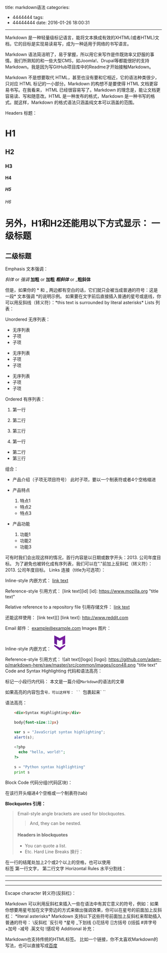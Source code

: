 title: markdown语法
categories:
  - 4444444
tags:
  - 44444444
date: 2016-01-26 18:00:31
---
Markdown 是一种轻量级标记语言，能将文本换成有效的XHTML(或者HTML)文档，它的目标是实现易读易写，成为一种适用于网络的书写语言。

Markdown 语法简洁明了，易于掌握，所以用它来写作是件既效率又舒服的事情。我们所熟知的和一些大型CMS，如Joomla!、Drupal等都能很好的支持Markdown。我是因为写GitHub项目库中的Readme才开始接触Markdown。

Markdown 不是想要取代 HTML，甚至也没有要和它相近，它的语法种类很少，只对应 HTML 标记的一小部分。Markdown 的构想不是要使得 HTML 文档更容易书写。在我看来， HTML 已经很容易写了。Markdown 的理念是，能让文档更容易读、写和随意改。HTML 是一种发布的格式，Markdown 是一种书写的格式。就这样，Markdown 的格式语法只涵盖纯文本可以涵盖的范围。

Headers 标题：

#  H1
##  H2
###  H3
####  H4
#####  H5
######  H6
 
另外，H1和H2还能用以下方式显示：
一级标题
===
 
二级标题
---
Emphasis 文本强调：

*斜体* or _强调_
**加粗** or __加粗__
***粗斜体*** or ___粗斜体__
 
但是，如果你的 * 和 _ 两边都有空白的话，它们就只会被当成普通的符号：这是一段* 文本强调 *的说明示例。
如果要在文字前后直接插入普通的星号或底线，你可以用反斜线（转义符）：\*this text is surrounded by literal asterisks\*
Lists 列表：

Unordered 无序列表：
* 无序列表
* 子项
* 子项
 
+ 无序列表
+ 子项
+ 子项
 
- 无序列表
- 子项
- 子项
 
Ordered 有序列表：
1. 第一行
2. 第二行
3. 第三行
 
1. 第一行
- 第二行
- 第三行
 
组合：
* 产品介绍（子项无项目符号）
    此时子项，要以一个制表符或者4个空格缩进
 
* 产品特点
    1. 特点1
    - 特点2
    - 特点3
* 产品功能
    1. 功能1
    - 功能2
    - 功能3
 
可有时我们会出现这样的情况，首行内容是以日期或数字开头：2013. 公司年度目标。
为了避免也被转化成有序列表，我们可以在"."前加上反斜杠（转义符）：2013\. 公司年度目标。
Links 连接（title为可选项）：

Inline-style 内嵌方式：
[link text](https://www.google.com "title text")
 
Reference-style 引用方式：
[link text][id]
[id]: https://www.mozilla.org "title text"
 
Relative reference to a repository file 引用存储文件：
[link text](../path/file/readme.text "title text")
 
还能这样使用：
[link text][]
[link text]: http://www.reddit.com
 
Email 邮件：
<example@example.com>
Images 图片：

Inline-style 内嵌方式：
![alt text](https://github.com/adam-p/markdown-here/raw/master/src/common/images/icon48.png "title text")
 
Reference-style 引用方式：
![alt text][logo]
[logo]: https://github.com/adam-p/markdown-here/raw/master/src/common/images/icon48.png "title text"
Code and Syntax Highlighting 代码和语法高亮：

标记一小段行内代码：
本文是一篇介绍`Markdown`的语法的文章
 
如果高亮的内容包含`号，可以这样写：
`` `包裹起来` ``
 
语法高亮：
```html
    <div>Syntax Highlighting</div>
```
```css
    body{font-size:12px}
```
 
```javascript
    var s = "JavaScript syntax highlighting";
    alert(s);
```
```php
    <?php
      echo "hello, world!";
    ?>
```
```python
    s = "Python syntax highlighting"
    print s
```
Block Code 代码分组(代码区块)：

在该行开头缩进4个空格或一个制表符(tab)
 
<strong>Blockquotes 引用：</strong>
> Email-style angle brackets
> are used for blockquotes.
> > And, they can be nested.
> #### Headers in blockquotes
> * You can quote a list.
> * Etc.
Hard Line Breaks 换行：

在一行的结尾处加上2个或2个以上的空格，也可以使用</br>标签
第一行文字，
第二行文字
Horizontal Rules 水平分割线：

***
* * *
- - -
Escape character 转义符(反斜杠)：

Markdown 可以利用反斜杠来插入一些在语法中有其它意义的符号，例如：如果你想要用星号加在文字旁边的方式来做出强调效果，你可以在星号的前面加上反斜杠：
\*literal asterisks\*
Markdown 支持以下这些符号前面加上反斜杠来帮助插入普通的符号：
\反斜杠  `反引号  *星号  _下划线  {}花括号  []方括号  ()括弧  #井字号  +加号  -减号  .英文句 !感叹号
Additional 补充：

Markdown也支持传统的HTML标签。
比如一个链接，你不太喜欢Markdown的写法，也可以直接写成<a href="http://www.baidu.com">百度</a>
